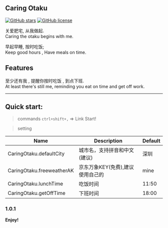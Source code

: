 ## Caring Otaku

[![GitHub stars](https://img.shields.io/github/stars/KaierChou/caring_otaku.svg)](https://github.com/KaierChou/caring_otaku.git/stargazers)
[![GitHub license](https://img.shields.io/github/license/KaierChou/caring_otaku.svg)](https://github.com/KaierChou/caring_otaku) 


关爱肥宅, 从我做起.  
Caring the otaku begins with me.   

早起早睡, 按时吃饭;  
Keep good hours , Have meals on time.

## Features
至少还有我 , 提醒你按时吃饭 , 到点下班.  
 At least there's still me, reminding you eat on time and get off work.


***
## Quick start:  
> commands  ```ctrl+shift+,``` =>  Link Start!

> setting 

Name | Description | Default 
| ------ | ------ | ------ |
CaringOtaku.defaultCity | 城市名，支持拼音和中文(建议) | 深圳
CaringOtaku.freeweatherAK | 京东万象KEY(免费),建议使用自己的 | mine
CaringOtaku.lunchTime | 吃饭时间 | 11:50
CaringOtaku.getOffTime| 下班时间 | 18:00


### 1.0.1

**Enjoy!**
